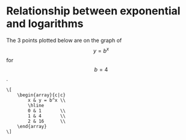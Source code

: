# Relationship between exponential and logarithms

The 3 points plotted below are on the graph of $$y=b^x$$ for $$b=4$$.

    \[
        \begin{array}{c|c}
            x & y = b^x \\
            \hline
            0 & 1       \\
            1 & 4       \\
            2 & 16      \\
        \end{array}
    \]